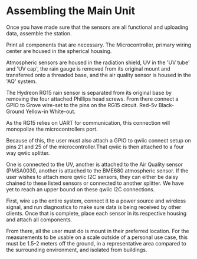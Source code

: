 # Assembling the Main Unit

Once you have made sure that the sensors are all functional and uploading data, assemble the station.


Print all components that are necessary. The Microcontroller, primary wiring center are housed in the spherical housing.

Atmospheric sensors are housed in the radiation shield, UV in the 'UV tube' and 'UV cap', the rain gauge is removed from its original mount and transferred onto a threaded base, and the air quality sensor is housed in the 'AQ' system.

The Hydreon RG15 rain sensor is separated from its original base by removing the four attached Phillips head screws. From there connect a GPIO to Grove wire-set to the pins on the RG15 circuit. Red-5v Black-Ground Yellow-in White-out. 

As the RG15 relies on UART for communication, this connection will monopolize the microcontrollers port.

Because of this, the user must also attach a GPIO to qwiic connect setup on pins 21 and 25 of the microcontroller.That qwiic is then attached to a four way qwiic splitter. 

One is connected to the UV, another is attached to the Air Quality sensor (PMSA003I), another is attached to the BME680 atmospheric sensor. If the user wishes to attach more qwiic I2C sensors, they can either be daisy chained to these listed sensors or connected to another splitter. We have yet to reach an upper bound on these qwiic I2C connections.

First, wire up the entire system, connect it to a power source and wireless signal, and run diagnostics to make sure data is being received by other clients. Once that is complete, place each sensor in its respective housing and attach all components.

From there, all the user must do is mount in their preferred location. For the measurements to be usable on a scale outside of a personal use case, this must be 1.5-2 meters off the ground, in a representative area compared to the surrounding environment, and isolated from buildings. 
